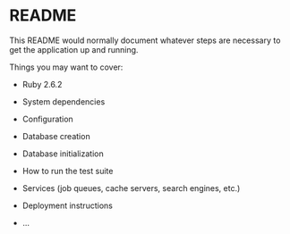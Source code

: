 # README

This README would normally document whatever steps are necessary to get the
application up and running.

Things you may want to cover:

* Ruby 2.6.2

* System dependencies

* Configuration

* Database creation

* Database initialization

* How to run the test suite

* Services (job queues, cache servers, search engines, etc.)

* Deployment instructions

* ...
